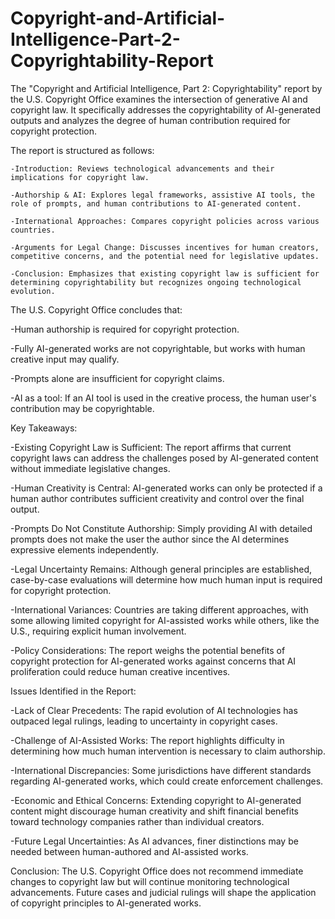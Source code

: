 # Copyright-and-Artificial-Intelligence-Part-2-Copyrightability-Report
The "Copyright and Artificial Intelligence, Part 2: Copyrightability" report by the U.S. Copyright Office examines the intersection of generative AI and copyright law. It specifically addresses the copyrightability of AI-generated outputs and analyzes the degree of human contribution required for copyright protection.

The report is structured as follows:

    -Introduction: Reviews technological advancements and their implications for copyright law.
    
    -Authorship & AI: Explores legal frameworks, assistive AI tools, the role of prompts, and human contributions to AI-generated content.
    
    -International Approaches: Compares copyright policies across various countries.
    
    -Arguments for Legal Change: Discusses incentives for human creators, competitive concerns, and the potential need for legislative updates.
    
    -Conclusion: Emphasizes that existing copyright law is sufficient for determining copyrightability but recognizes ongoing technological evolution.


The U.S. Copyright Office concludes that:

-Human authorship is required for copyright protection.

-Fully AI-generated works are not copyrightable, but works with human creative input may qualify.

-Prompts alone are insufficient for copyright claims.

-AI as a tool: If an AI tool is used in the creative process, the human user's contribution may be copyrightable.

Key Takeaways:

-Existing Copyright Law is Sufficient: The report affirms that current copyright laws can address the challenges posed by AI-generated content without immediate legislative changes.

-Human Creativity is Central: AI-generated works can only be protected if a human author contributes sufficient creativity and control over the final output.

-Prompts Do Not Constitute Authorship: Simply providing AI with detailed prompts does not make the user the author since the AI determines expressive elements independently.

-Legal Uncertainty Remains: Although general principles are established, case-by-case evaluations will determine how much human input is required for copyright protection.

-International Variances: Countries are taking different approaches, with some allowing limited copyright for AI-assisted works while others, like the U.S., requiring explicit human involvement.

-Policy Considerations: The report weighs the potential benefits of copyright protection for AI-generated works against concerns that AI proliferation could reduce human creative incentives.

Issues Identified in the Report:

-Lack of Clear Precedents: The rapid evolution of AI technologies has outpaced legal rulings, leading to uncertainty in copyright cases.

-Challenge of AI-Assisted Works: The report highlights difficulty in determining how much human intervention is necessary to claim authorship.

-International Discrepancies: Some jurisdictions have different standards regarding AI-generated works, which could create enforcement challenges.

-Economic and Ethical Concerns: Extending copyright to AI-generated content might discourage human creativity and shift financial benefits toward technology companies rather than individual creators.

-Future Legal Uncertainties: As AI advances, finer distinctions may be needed between human-authored and AI-assisted works.

Conclusion:
The U.S. Copyright Office does not recommend immediate changes to copyright law but will continue monitoring technological advancements. Future cases and judicial rulings will shape the application of copyright principles to AI-generated works​.

